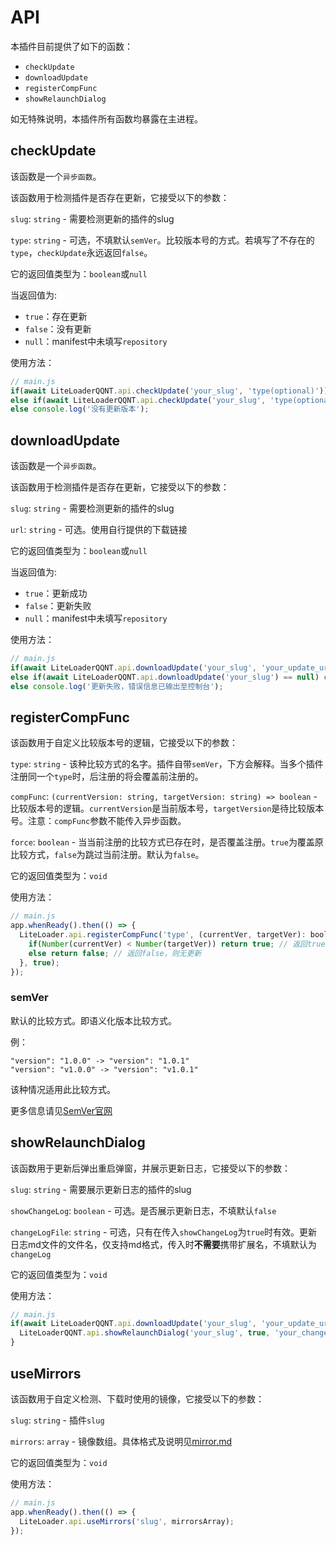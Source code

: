 # API

本插件目前提供了如下的函数：
- `checkUpdate`
- `downloadUpdate`
- `registerCompFunc`
- `showRelaunchDialog`

如无特殊说明，本插件所有函数均暴露在主进程。

## checkUpdate

该函数是一个`异步函数`。

该函数用于检测插件是否存在更新，它接受以下的参数：

`slug`: `string` - 需要检测更新的插件的slug

`type`: `string` - 可选，不填默认`semVer`。比较版本号的方式。若填写了不存在的`type`，`checkUpdate`永远返回`false`。

它的返回值类型为：`boolean`或`null`

当返回值为:
- `true`：存在更新
- `false`：没有更新
- `null`：manifest中未填写`repository`

使用方法：
```js
// main.js
if(await LiteLoaderQQNT.api.checkUpdate('your_slug', 'type(optional)')) console.log('存在更新版本');
else if(await LiteLoaderQQNT.api.checkUpdate('your_slug', 'type(optional)') == null) console.log('manifest中未填写repository');
else console.log('没有更新版本');
```

## downloadUpdate

该函数是一个`异步函数`。

该函数用于检测插件是否存在更新，它接受以下的参数：

`slug`: `string` - 需要检测更新的插件的slug

`url`: `string` - 可选。使用自行提供的下载链接

它的返回值类型为：`boolean`或`null`

当返回值为:
- `true`：更新成功
- `false`：更新失败
- `null`：manifest中未填写`repository`

使用方法：
```js
// main.js
if(await LiteLoaderQQNT.api.downloadUpdate('your_slug', 'your_update_url(optional)')) console.log('更新成功，重启QQ生效');
else if(await LiteLoaderQQNT.api.downloadUpdate('your_slug') == null) console.log('manifest中未填写repository');
else console.log('更新失败，错误信息已输出至控制台');
```

## registerCompFunc

该函数用于自定义比较版本号的逻辑，它接受以下的参数：

`type`: `string` - 该种比较方式的名字。插件自带`semVer`，下方会解释。当多个插件注册同一个`type`时，后注册的将会覆盖前注册的。

`compFunc`: `(currentVersion: string, targetVersion: string) => boolean` - 比较版本号的逻辑。`currentVersion`是当前版本号，`targetVersion`是待比较版本号。注意：`compFunc`参数不能传入异步函数。

`force`: `boolean` - 当当前注册的比较方式已存在时，是否覆盖注册。`true`为覆盖原比较方式，`false`为跳过当前注册。默认为`false`。

它的返回值类型为：`void`

使用方法：
```js
// main.js
app.whenReady().then(() => {
  LiteLoader.api.registerCompFunc('type', (currentVer, targetVer): boolean => {
    if(Number(currentVer) < Number(targetVer)) return true; // 返回true，则为有更新
    else return false; // 返回false，则无更新
  }, true);
});
```

### semVer

默认的比较方式。即语义化版本比较方式。

例：
```text
"version": "1.0.0" -> "version": "1.0.1"
"version": "v1.0.0" -> "version": "v1.0.1"
```
该种情况适用此比较方式。

更多信息请见[SemVer官网](https://semver.org/lang/zh-CN/)

## showRelaunchDialog

该函数用于更新后弹出重启弹窗，并展示更新日志，它接受以下的参数：

`slug`: `string` - 需要展示更新日志的插件的slug

`showChangeLog`: `boolean` - 可选。是否展示更新日志，不填默认`false`

`changeLogFile`: `string` - 可选，只有在传入`showChangeLog`为`true`时有效。更新日志md文件的文件名，仅支持md格式，传入时**不需要**携带扩展名，不填默认为`changeLog`

它的返回值类型为：`void`

使用方法：
```js
// main.js
if(await LiteLoaderQQNT.api.downloadUpdate('your_slug', 'your_update_url(optional)')){
  LiteLoaderQQNT.api.showRelaunchDialog('your_slug', true, 'your_changelog_file_name(optional)');
}
```

## useMirrors

该函数用于自定义检测、下载时使用的镜像，它接受以下的参数：

`slug`: `string` - 插件`slug`

`mirrors`: `array` - 镜像数组。具体格式及说明见[mirror.md](./mirror.md)

它的返回值类型为：`void`

使用方法：
```js
// main.js
app.whenReady().then(() => {
  LiteLoader.api.useMirrors('slug', mirrorsArray);
});
```